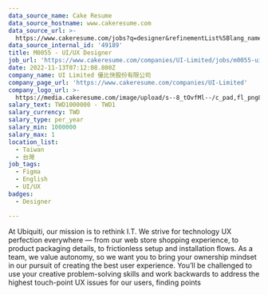 ```yaml
---
data_source_name: Cake Resume
data_source_hostname: www.cakeresume.com
data_source_url: >-
  https://www.cakeresume.com/jobs?q=designer&refinementList%5Blang_name%5D%5B0%5D=English&refinementList%5Bsalary_type%5D=per_year
data_source_internal_id: '49189'
title: M0055 - UI/UX Designer
job_url: 'https://www.cakeresume.com/companies/UI-Limited/jobs/m0055-ui-ux-designer'
date: 2022-11-13T07:12:08.800Z
company_name: UI Limited 優比快股份有限公司
company_page_url: 'https://www.cakeresume.com/companies/UI-Limited'
company_logo_url: >-
  https://media.cakeresume.com/image/upload/s--8_tOvfMl--/c_pad,fl_png8,h_200,w_200/v1652866387/xtiubzqy3eub93zondpx.png
salary_text: TWD1000000 - TWD1
salary_currency: TWD
salary_type: per_year
salary_min: 1000000
salary_max: 1
location_list:
  - Taiwan
  - 台灣
job_tags:
  - Figma
  - English
  - UI/UX
badges:
  - Designer

---
```


At Ubiquiti, our mission is to rethink I.T. We strive for technology UX perfection everywhere — from our web store shopping experience, to product packaging details, to frictionless setup and installation flows. As a team, we value autonomy, so we want you to bring your ownership mindset in our pursuit of creating the best user experience. You’ll be challenged to use your creative problem-solving skills and work backwards to address the highest touch-point UX issues for our users, finding points